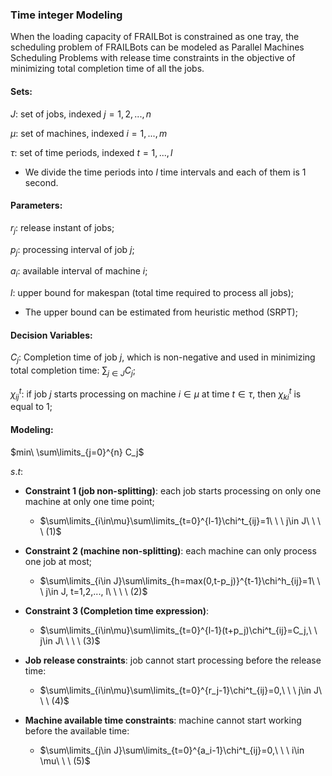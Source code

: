 ### Time integer Modeling 

When the loading capacity of FRAILBot is constrained as one tray, the scheduling problem of FRAILBots can be modeled as Parallel Machines Scheduling Problems with release time constraints in the objective of minimizing total completion time of all the jobs.

#### Sets:

$J$: set of jobs, indexed $j=1,2,...,n$

$\mu$: set of machines, indexed $i=1,...,m$

$\tau$: set of time periods, indexed $t=1,...,l$ 

- We divide the time periods into $l$ time intervals and each of them is 1 second. 

#### Parameters:

$r_j$: release instant of jobs;

$p_j$: processing interval of job $j$;

$a_i$: available interval of machine $i$;

$l$: upper bound for makespan (total time required to process all jobs);

- The upper bound can be estimated from heuristic method (SRPT);

#### Decision Variables:

$C_j$: Completion time of job $j$, which is non-negative and used in minimizing total completion time: $\sum_{j\in J}C_j$;

$\chi^t_{ij}$: if job $j$ starts processing on machine $i\in \mu$ at time $t\in\tau$, then $\chi^t_{ki}$ is equal to 1;

#### Modeling:

$min\ \sum\limits_{j=0}^{n} C_j$

$s.t:$

- **Constraint 1 (job non-splitting)**: each job starts processing on only one machine at only one time point;
  - $\sum\limits_{i\in\mu}\sum\limits_{t=0}^{l-1}\chi^t_{ij}=1\ \ \ j\in J\ \ \ \ (1)$ 

- **Constraint 2 (machine non-splitting)**: each machine can only process one job at most; 
  - $\sum\limits_{i\in J}\sum\limits_{h=max(0,t-p_j)}^{t-1}\chi^h_{ij}=1\ \ \ j\in J, t=1,2,..., l\ \ \ \ (2)$

- **Constraint 3 (Completion time expression)**: 

  - $\sum\limits_{i\in\mu}\sum\limits_{t=0}^{l-1}(t+p_j)\chi^t_{ij}=C_j,\ \ j\in J\ \ \ \ (3)$

- **Job release constraints**: job cannot start processing before the release time:

  - $\sum\limits_{i\in\mu}\sum\limits_{t=0}^{r_j-1}\chi^t_{ij}=0,\ \ \ j\in J\ \ \ (4)$

- **Machine available time constraints**: machine cannot start working before the available time:
  - $\sum\limits_{j\in J}\sum\limits_{t=0}^{a_i-1}\chi^t_{ij}=0,\ \ \ i\in \mu\ \ \ (5)$

  




